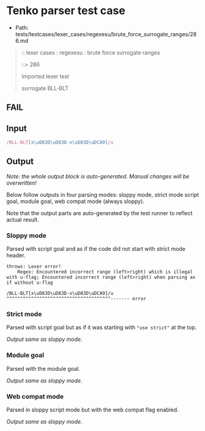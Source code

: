 # Tenko parser test case

- Path: tests/testcases/lexer_cases/regexesu/brute_force_surrogate_ranges/286.md

> :: lexer cases : regexesu : brute force surrogate ranges
>
> ::> 286
>
> Imported lexer test
>
> surrogate BLL-BLT

## FAIL

## Input

`````js
/BLL-BLT[x\uD83D\uD83D-x\uD83D\uDCA9]/u
`````

## Output

_Note: the whole output block is auto-generated. Manual changes will be overwritten!_

Below follow outputs in four parsing modes: sloppy mode, strict mode script goal, module goal, web compat mode (always sloppy).

Note that the output parts are auto-generated by the test runner to reflect actual result.

### Sloppy mode

Parsed with script goal and as if the code did not start with strict mode header.

`````
throws: Lexer error!
    Regex: Encountered incorrect range (left>right) which is illegal with u-flag; Encountered incorrect range (left>right) when parsing as if without u-flag

/BLL-BLT[x\uD83D\uD83D-x\uD83D\uDCA9]/u
^^^^^^^^^^^^^^^^^^^^^^^^^^^^^^^^^^^^^^------- error
`````

### Strict mode

Parsed with script goal but as if it was starting with `"use strict"` at the top.

_Output same as sloppy mode._

### Module goal

Parsed with the module goal.

_Output same as sloppy mode._

### Web compat mode

Parsed in sloppy script mode but with the web compat flag enabled.

_Output same as sloppy mode._
